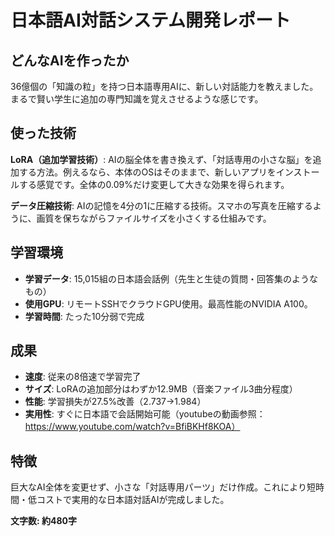 # 日本語AI対話システム開発レポート

## どんなAIを作ったか
36億個の「知識の粒」を持つ日本語専用AIに、新しい対話能力を教えました。まるで賢い学生に追加の専門知識を覚えさせるような感じです。

## 使った技術
**LoRA（追加学習技術）**: AIの脳全体を書き換えず、「対話専用の小さな脳」を追加する方法。例えるなら、本体のOSはそのままで、新しいアプリをインストールする感覚です。全体の0.09%だけ変更して大きな効果を得られます。

**データ圧縮技術**: AIの記憶を4分の1に圧縮する技術。スマホの写真を圧縮するように、画質を保ちながらファイルサイズを小さくする仕組みです。

## 学習環境
- **学習データ**: 15,015組の日本語会話例（先生と生徒の質問・回答集のようなもの）
- **使用GPU**: リモートSSHでクラウドGPU使用。最高性能のNVIDIA A100。
- **学習時間**: たった10分弱で完成

## 成果
- **速度**: 従来の8倍速で学習完了
- **サイズ**: LoRAの追加部分はわずか12.9MB（音楽ファイル3曲分程度）
- **性能**: 学習損失が27.5%改善（2.737→1.984）
- **実用性**: すぐに日本語で会話開始可能（youtubeの動画参照：https://www.youtube.com/watch?v=BfiBKHf8KOA）

## 特徴
巨大なAI全体を変更せず、小さな「対話専用パーツ」だけ作成。これにより短時間・低コストで実用的な日本語対話AIが完成しました。

**文字数: 約480字** 
